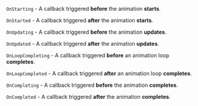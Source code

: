 `OnStarting` - A callback triggered **before** the animation **starts**.

`OnStarted` - A callback triggered **after** the animation **starts**.

`OnUpdating` - A callback triggered **before** the animation **updates**.

`OnUpdated` - A callback triggered **after** the animation **updates**.

`OnLoopCompleting` - A callback triggered **before** an animation loop **completes**.

`OnLoopCompleted` - A callback triggered **after** an animation loop **completes**.

`OnCompleting` - A callback triggered **before** the animation **completes**.

`OnCompleted` - A callback triggered **after** the animation **completes**.
